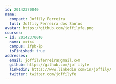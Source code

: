 ```yaml
---
id: 20142370040
name:
  compact: Joffily Ferreira
  full: Joffily Ferreira dos Santos
avatar: https://github.com/joffilyfe.png
courses:
- id: 20142370040
  name: cstsi
  campus: ifpb-jp
  isFinished: true
addresses:
  email: joffilyferreira@gmail.com
  github: https://github.com/joffilyfe
  linkedin: https://www.linkedin.com/in/joffily/
  twitter: twitter.com/joffilyfe
---
```

